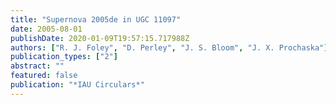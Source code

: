```yaml
---
title: "Supernova 2005de in UGC 11097"
date: 2005-08-01
publishDate: 2020-01-09T19:57:15.717988Z
authors: ["R. J. Foley", "D. Perley", "J. S. Bloom", "J. X. Prochaska"]
publication_types: ["2"]
abstract: ""
featured: false
publication: "*IAU Circulars*"
---
```


